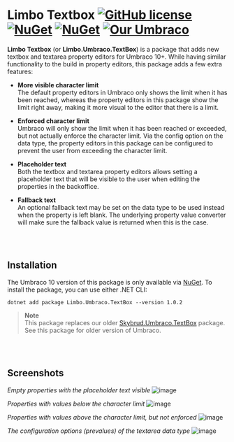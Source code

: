 # Limbo Textbox [![GitHub license](https://img.shields.io/badge/license-MIT-blue.svg)](LICENSE.md) [![NuGet](https://img.shields.io/nuget/vpre/Limbo.Umbraco.TextBox.svg)](https://www.nuget.org/packages/Limbo.Umbraco.TextBox) [![NuGet](https://img.shields.io/nuget/dt/Limbo.Umbraco.TextBox.svg)](https://www.nuget.org/packages/Limbo.Umbraco.TextBox) [![Our Umbraco](https://img.shields.io/badge/our-umbraco-%233544B1)](https://our.umbraco.com/packages/backoffice-extensions/limbo-textbox/)

**Limbo Textbox** (or **Limbo.Umbraco.TextBox**) is a package that adds new textbox and textarea property editors for Umbraco 10+. While having similar functionality to the build in property editors, this package adds a few extra features:

- **More visible character limit**  
  The default property editors in Umbraco only shows the limit when it has been reached, whereas the property editors in this package show the limit right away, making it more visual to the editor that there is a limit.
  
- **Enforced character limit**  
  Umbraco will only show the limit when it has been reached or exceeded, but not actually enforce the character limit. Via the config option on the data type, the property editors in this package can be configured to prevent the user from exceeding the character limit.
  
- **Placeholder text**  
  Both the textbox and textarea property editors allows setting a placeholder text that will be visible to the user when editing the properties in the backoffice.

- **Fallback text**  
  An optional fallback text may be set on the data type to be used instead when the property is left blank. The underlying property value converter will make sure the fallback value is returned when this is the case.



<br /><br />

## Installation

The Umbraco 10 version of this package is only available via [NuGet](https://www.nuget.org/packages/Limbo.Umbraco.TextBox/1.0.2). To install the package, you can use either .NET CLI:

```
dotnet add package Limbo.Umbraco.TextBox --version 1.0.2
```

> **Note**  
> This package replaces our older [Skybrud.Umbraco.TextBox](https://github.com/abjerner/Skybrud.Umbraco.TextBox) package. See this package for older version of Umbraco.



<br /><br />

## Screenshots

*Empty properties with the placeholder text visible*
![image](https://user-images.githubusercontent.com/3634580/88987152-5db17780-d2d5-11ea-889b-ebcad9ca80ba.png)

*Properties with values below the character limit*
![image](https://user-images.githubusercontent.com/3634580/88987187-73bf3800-d2d5-11ea-8962-b6395da8dd87.png)

*Properties with values above the character limit, but not enforced*
![image](https://user-images.githubusercontent.com/3634580/88988260-a9195500-d2d8-11ea-97ac-748dd8748832.png)

*The configuration options (prevalues) of the textarea data type*
![image](https://user-images.githubusercontent.com/3634580/88987630-db29b780-d2d6-11ea-86ea-77885086f3b7.png)
